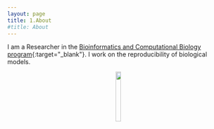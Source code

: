 ```yaml
---
layout: page
title: 1.About
#title: About
---
```



I am a Researcher in the [Bioinformatics and Computational Biology program](https://www.uidaho.edu/sci/bcb){:target="_blank"}. 
I work on the reproducibility of biological models.



<figure><center>
  <img width="17%" height="17%" src="https://martynalukaszewicz.github.io/image_github.JPG"/>
</center></figure>



